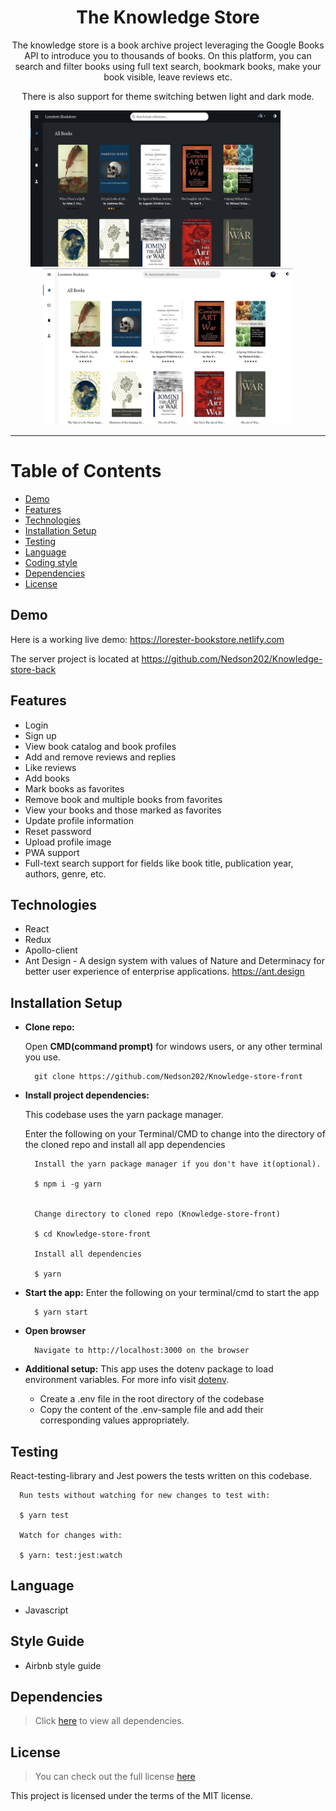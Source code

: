 <h1 align="center">The Knowledge Store</h1>
<p align="center">
The knowledge store is a book archive project leveraging the Google Books API to introduce you to thousands of books. On this platform, you can search and filter books using full text search, bookmark books, make your book visible, leave reviews etc.
</p>
<p align="center">
There is also support for theme switching betwen light and dark mode.
</p>

<p align="center">
  <img width="400" height="250" src="./.github/assets/readme-screenshot-1.png">
  &nbsp;
  &nbsp;
  &nbsp;
  &nbsp;
  &nbsp;
  <img width="400" height="250" src="./.github/assets/readme-screenshot-2.png">
</p>

---

# Table of Contents
* [Demo](https://github.com/Nedson202/Knowledge-store-front#demo)
* [Features](https://github.com/Nedson202/Knowledge-store-front#features)
* [Technologies](https://github.com/Nedson202/Knowledge-store-front#technologies)
* [Installation Setup](https://github.com/Nedson202/Knowledge-store-front#installation-setup)
* [Testing](https://github.com/Nedson202/Knowledge-store-front#testing)
* [Language](https://github.com/Nedson202/Knowledge-store-front#language)
* [Coding style](https://github.com/Nedson202/Knowledge-store-front#style-guide)
* [Dependencies](https://github.com/Nedson202/Knowledge-store-front#dependencies)
* [License](https://github.com/Nedson202/Knowledge-store-front#license)

## Demo
Here is a working live demo: https://lorester-bookstore.netlify.com

The server project is located at https://github.com/Nedson202/Knowledge-store-back

## Features
* Login
* Sign up
* View book catalog and book profiles
* Add and remove reviews and replies
* Like reviews
* Add books
* Mark books as favorites
* Remove book and multiple books from favorites
* View your books and those marked as favorites
* Update profile information
* Reset password
* Upload profile image
* PWA support
* Full-text search support for fields like book title, publication year, authors, genre, etc.

## Technologies
* React
* Redux
* Apollo-client
* Ant Design - A design system with values of Nature and Determinacy for better user experience of enterprise applications. https://ant.design

## Installation Setup

* **Clone repo:**

  Open **CMD(command prompt)** for windows users, or any other terminal you use.

  ```
    git clone https://github.com/Nedson202/Knowledge-store-front
  ```

* **Install project dependencies:**

  This codebase uses the yarn package manager.

  Enter the following on your Terminal/CMD to change into the directory of the cloned repo and install all app dependencies

  ```
    Install the yarn package manager if you don't have it(optional).

    $ npm i -g yarn


    Change directory to cloned repo (Knowledge-store-front)

    $ cd Knowledge-store-front

    Install all dependencies

    $ yarn
  ```


* **Start the app:** Enter the following on your terminal/cmd to start the app

  ```
    $ yarn start
  ```

* **Open browser**

  ```
    Navigate to http://localhost:3000 on the browser
  ```

* **Additional setup:** This app uses the dotenv package to load environment variables. For more info visit [dotenv](https://www.npmjs.com/package/dotenv).

  * Create a .env file in the root directory of the codebase
  * Copy the content of the .env-sample file and add their corresponding values appropriately.

## Testing
React-testing-library and Jest powers the tests written on this codebase.

```
  Run tests without watching for new changes to test with:

  $ yarn test

  Watch for changes with:

  $ yarn: test:jest:watch
```

## Language
* Javascript

## Style Guide
* Airbnb style guide

## Dependencies
> Click [here](https://github.com/Nedson202/Knowledge-store-front/blob/develop/package.json) to view all dependencies.

## License

> You can check out the full license [here](https://github.com/Nedson202/Knowledge-store-front/blob/develop/LICENSE)

This project is licensed under the terms of the MIT license.

